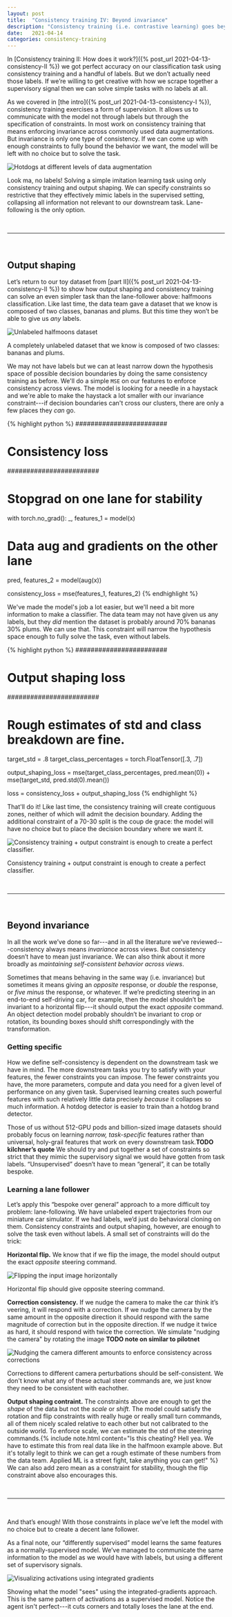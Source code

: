```yaml
---
layout: post
title:  "Consistency training IV: Beyond invariance"
description: "Consistency training (i.e. contrastive learning) goes beyond simply creating invariances across data augmentations."
date:   2021-04-14
categories: consistency-training
---
```


In [Consistency training II: How does it work?]({% post_url 2021-04-13-consistency-II %}) we got perfect accuracy on our classification task using consistency training and a handful of labels. But we don’t actually need those labels. If we’re willing to get creative with how we scrape together a supervisory signal then we can solve simple tasks with no labels at all. 

As we covered in [the intro]({% post_url 2021-04-13-consistency-I %}), consistency training exercises a form of supervision. It allows us to communicate with the model not through labels but through the specification of constraints. In most work on consistency training that means enforcing invariance across commonly used data augmentations. But invariance is only one type of consistency. If we can come up with enough constraints to fully bound the behavior we want, the model will be left with no choice but to solve the task. 

![Hotdogs at different levels of data augmentation](/assets/img/beyond_invariance_lane_follower.gif)

<span class="img_text"> Look ma, no labels! Solving a simple imitation learning task using only consistency training and output shaping. We can specify constraints so restrictive that they effectively mimic labels in the supervised setting, collapsing all information not relevant to our downstream task. Lane-following is the only option.</span>

<br/>

-----------------------------------------------------------------

<br/>

## Output shaping

Let’s return to our toy dataset from [part II]({% post_url 2021-04-13-consistency-II %}) to show how output shaping and consistency training can solve an even simpler task than the lane-follower above: halfmoons classification. Like last time, the data team gave a dataset that we know is composed of two classes, bananas and plums. But this time they won’t be able to give us *any* labels. 

![Unlabeled halfmoons dataset](/assets/img/beyond_invariance_unlabeled_halfmoons.png)

<span class="img_text">A completely unlabeled dataset that we know is composed of two classes: bananas and plums.</span>

We may not have labels but we can at least narrow down the hypothesis space of possible decision boundaries by doing the same consistency training as before. We'll do a simple `MSE` on our features to enforce consistency across views. The model is looking for a needle in a haystack and we're able to make the haystack a lot smaller with our invariance constraint---if decision boundaries can't cross our clusters, there are only a few places they *can* go.

{% highlight python %}
########################
# Consistency loss
########################

# Stopgrad on one lane for stability
with torch.no_grad():
    _, features_1 = model(x)

# Data aug and gradients on the other lane
pred, features_2 = model(aug(x))

consistency_loss = mse(features_1, features_2)
{% endhighlight %}



We've made the model's job a lot easier, but we'll need a bit more information to make a classifier. The data team may not have given us any labels, but they *did* mention the dataset is probably around 70% bananas 30% plums. We can use that. This constraint will narrow the hypothesis space enough to fully solve the task, even without labels.

{% highlight python %}
########################
# Output shaping loss
########################

# Rough estimates of std and class breakdown are fine.
target_std = .8
target_class_percentages = torch.FloatTensor([.3, .7])

output_shaping_loss = mse(target_class_percentages, pred.mean(0)) + 
                        mse(target_std, pred.std(0).mean())

loss = consistency_loss + output_shaping_loss
{% endhighlight %}


That'll do it! Like last time, the consistency training will create contiguous zones, neither of which will admit the decision boundary. Adding the additional constraint of a 70-30 split is the coup de grace: the model will have no choice but to place the decision boundary where we want it.

![Consistency training + output constraint is enough to create a perfect classifier.](/assets/img/output_shaping_cons.png)

<span class="img_text">Consistency training + output constraint is enough to create a perfect classifier.</span>

<br/>

------------------------------------------------------------

<br/>

## Beyond invariance

In all the work we’ve done so far---and in all the literature we’ve reviewed---consistency always means *invariance* across views. But consistency doesn’t have to mean just invariance. We can also think about it more broadly as *maintaining self-consistent behavior across views*. 

Sometimes that means behaving in the same way (i.e. invariance) but sometimes it means giving an *opposite* response, or *double* the response, or *five minus* the response, or whatever. If we’re predicting steering in an end-to-end self-driving car, for example, then the model shouldn’t be invariant to a horizontal flip---it should output the exact *opposite* command. An object detection model probably shouldn’t be invariant to crop or rotation, its bounding boxes should shift correspondingly with the transformation.

### Getting specific 

How we define self-consistency is dependent on the downstream task we have in mind. The more downstream tasks you try to satisfy with your features, the fewer constraints you can impose. The fewer constraints you have, the more parameters, compute and data you need for a given level of performance on any given task. Supervised learning creates such powerful features with such relatively little data precisely *because* it collapses so much information. A hotdog detector is easier to train than a hotdog brand detector.

Those of us without 512-GPU pods and billion-sized image datasets should probably focus on learning *narrow, task-specific* features rather than universal, holy-grail features that work on every downstream task.**TODO kilchner’s quote** We should try and put together a set of constraints so strict that they mimic the supervisory signal we would have gotten from task labels. “Unsupervised” doesn’t have to mean “general”, it can be totally bespoke. 

### Learning a lane follower

Let’s apply this “bespoke over general” approach to a more difficult toy problem: lane-following. We have unlabeled expert trajectories from our miniature car simulator. If we had labels, we’d just do behavioral cloning on them. Consistency constraints and output shaping, however, are enough to solve the task even without labels. A small set of constraints will do the trick:

**Horizontal flip.** We know that if we flip the image, the model should output the exact *opposite* steering command. 

![Flipping the input image horizontally](/assets/img/beyond_invariance_flip_example.png)

<span class="img_text">Horizontal flip should give opposite steering command.</span>

**Correction consistency.** If we nudge the camera to make the car think it’s veering, it will respond with a correction. If we nudge the camera by the same amount in the opposite direction it should respond with the same magnitude of correction but in the opposite direction. If we nudge it twice as hard, it should respond with twice the correction. We simulate "nudging the camera" by rotating the image **TODO note on similar to pilotnet**

![Nudging the camera different amounts to enforce consistency across corrections](/assets/img/beyond_invariance_rotation_example.png)

<span class="img_text">Corrections to different camera perturbations should be self-consistent. We don't know what any of these actual steer commands are, we just know they need to be consistent with eachother.</span>

**Output shaping contraint.** The constraints above are enough to get the *shape* of the data but not the *scale* or *shift*. The model could satisfy the rotation and flip constraints with really huge or really small turn commands, all of them nicely scaled relative to each other but not calibrated to the outside world. To enforce scale, we can estimate the std of the steering commands.{% include note.html content="Is this cheating? Hell yea. We have to estimate this from real data like in the halfmoon example above. But it's totally legit to think we can get a rough estimate of these numbers from the data team. Applied ML is a street fight, take anything you can get!" %} We can also add zero mean as a constraint for stability, though the flip constraint above also encourages this.

<br/>

---------------------------------------------------------------------

<br/>

And that’s enough! With those constraints in place we’ve left the model with no choice but to create a decent lane follower.

As a final note, our “differently supervised” model learns the same features as a normally-supervised model. We’ve managed to communicate the same information to the model as we would have with labels, but using a different set of supervisory signals.


![Visualizing activations using integrated gradients](/assets/img/beyond_invariance_IG.gif)

<span class="img_text">Showing what the model "sees" using the integrated-gradients approach. This is the same pattern of activations as a supervised model. Notice the agent isn't perfect---it cuts corners and totally loses the lane at the end.</span>
